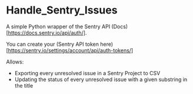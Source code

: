 # Handle_Sentry_Issues

A simple Python wrapper of the Sentry API (Docs)[https://docs.sentry.io/api/auth/].

You can create your (Sentry API token here)[https://sentry.io/settings/account/api/auth-tokens/]

Allows:

* Exporting every unresolved issue in a Sentry Project to CSV
* Updating the status of every unresolved issue with a given substring in the title
